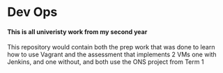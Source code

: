 # Dev Ops
#### This is all univeristy work from my second year

This repository would contain both the prep work that was done to learn how to use Vagrant and the assessment that implements 2 VMs one with Jenkins, and one without, and both use the ONS project from Term 1
